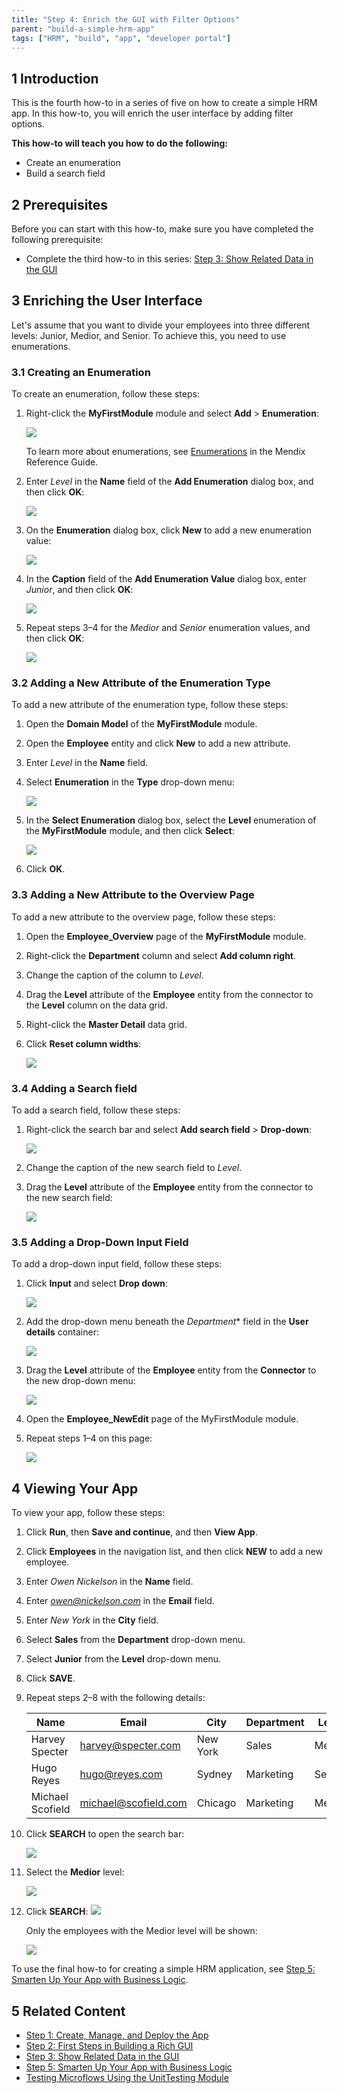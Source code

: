 ```yaml
---
title: "Step 4: Enrich the GUI with Filter Options"
parent: "build-a-simple-hrm-app"
tags: ["HRM", "build", "app", "developer portal"]
---
```


## 1 Introduction

This is the fourth how-to in a series of five on how to create a simple HRM app. In this how-to, you will enrich the user interface by adding filter options.

**This how-to will teach you how to do the following:**

* Create an enumeration
* Build a search field

## 2 Prerequisites

Before you can start with this how-to, make sure you have completed the following prerequisite:

*  Complete the third how-to in this series: [Step 3: Show Related Data in the GUI](build-a-simple-hrm-app-3-show-related-data-in-the-gui)

## 3 Enriching the User Interface

Let's assume that you want to divide your employees into three different levels: Junior, Medior, and Senior. To achieve this, you need to use enumerations.

### 3.1 Creating an Enumeration

To create an enumeration, follow these steps:

1. Right-click the **MyFirstModule** module and select **Add** > **Enumeration**:

    ![](attachments/build-a-simple-hrm-app/18580795.png)

    To learn more about enumerations, see [Enumerations](/refguide7/enumerations) in the Mendix Reference Guide.
    
2. Enter *Level* in the **Name** field of the **Add Enumeration** dialog box, and then click **OK**:

    ![](attachments/build-a-simple-hrm-app/18580794.png) 
    
3. On the **Enumeration** dialog box, click **New** to add a new enumeration value:

    ![](attachments/build-a-simple-hrm-app/18580788.png)
    
4. In the **Caption** field of the **Add Enumeration Value** dialog box, enter *Junior*, and then click **OK**:

    ![](attachments/build-a-simple-hrm-app/18580792.png) 
    
5. Repeat steps 3–4 for the *Medior* and *Senior* enumeration values, and then click **OK**:

    ![](attachments/build-a-simple-hrm-app/18580791.png)

### 3.2 Adding a New Attribute of the Enumeration Type

To add a new attribute of the enumeration type, follow these steps:

1. Open the **Domain Model** of the **MyFirstModule** module.
2. Open the **Employee** entity and click **New** to add a new attribute.
3. Enter *Level* in the **Name** field.
4. Select **Enumeration** in the **Type** drop-down menu:

    ![](attachments/build-a-simple-hrm-app/18580787.png) 
    
5. In the **Select Enumeration** dialog box, select the **Level** enumeration of the **MyFirstModule** module, and then click **Select**:

    ![](attachments/build-a-simple-hrm-app/18580786.png)
    
6. Click **OK**.

### 3.3 Adding a New Attribute to the Overview Page

To add a new attribute to the overview page, follow these steps:

1. Open the **Employee_Overview** page of the **MyFirstModule** module.
2. Right-click the **Department** column and select **Add column right**.
3. Change the caption of the column to *Level*.
4. Drag the **Level** attribute of the **Employee** entity from the connector to the **Level** column on the data grid.
5. Right-click the **Master Detail** data grid.
6. Click **Reset column widths**:

    ![](attachments/build-a-simple-hrm-app/18580785.png)

### 3.4 Adding a Search field

To add a search field, follow these steps:

1. Right-click the search bar and select **Add search field** > **Drop-down**:

    ![](attachments/build-a-simple-hrm-app/18580784.png) 
    
2. Change the caption of the new search field to *Level*.
3. Drag the **Level** attribute of the **Employee** entity from the connector to the new search field:

    ![](attachments/build-a-simple-hrm-app/18580783.png) 

### 3.5 Adding a Drop-Down Input Field

To add a drop-down input field, follow these steps:

1. Click **Input** and select **Drop down**:

    ![](attachments/build-a-simple-hrm-app/18580782.png) 
    
2. Add the drop-down menu beneath the *Department** field in the **User details** container:

    ![](attachments/build-a-simple-hrm-app/18580781.png) 
    
3. Drag the **Level** attribute of the **Employee** entity from the **Connector** to the new drop-down menu:

    ![](attachments/build-a-simple-hrm-app/18580780.png)
    
4. Open the **Employee_NewEdit** page of the MyFirstModule module.
5. Repeat steps 1–4 on this page:

    ![](attachments/build-a-simple-hrm-app/18580779.png) 

## 4 Viewing Your App

To view your app, follow these steps:

1. Click **Run**, then **Save and continue**, and then **View App**.
2. Click **Employees** in the navigation list, and then click **NEW** to add a new employee.
3. Enter *Owen Nickelson* in the **Name** field.
4. Enter *owen@nickelson.com* in the **Email** field.
5. Enter *New York* in the **City** field.
6. Select **Sales** from the **Department** drop-down menu.
7. Select **Junior** from the **Level** drop-down menu.
8. Click **SAVE**.
9. Repeat steps 2–8 with the following details:

    Name | Email | City | Department | Level
    --- | --- | --- | --- | ---
    Harvey Specter | harvey@specter.com | New York | Sales | Medior
    Hugo Reyes | hugo@reyes.com | Sydney | Marketing | Senior
    Michael Scofield | michael@scofield.com | Chicago | Marketing | Medior

10. Click **SEARCH** to open the search bar:

    ![](attachments/build-a-simple-hrm-app/18580778.png) 
    
11. Select the **Medior** level:

    ![](attachments/build-a-simple-hrm-app/18580777.png)
    
15. Click **SEARCH**:
    ![](attachments/build-a-simple-hrm-app/18580776.png)
    
    Only the employees with the Medior level will be shown:
    
    ![](attachments/build-a-simple-hrm-app/18580775.png)

To use the final how-to for creating a simple HRM application, see [Step 5: Smarten Up Your App with Business Logic](build-a-simple-hrm-app-5-smarten-up-your-app-with-business-logic).

## 5 Related Content

* [Step 1: Create, Manage, and Deploy the App](build-a-simple-hrm-app-1-create-manage-and-deploy-the-app)
* [Step 2: First Steps in Building a Rich GUI](build-a-simple-hrm-app-2-first-steps-in-building-a-rich-gui)
* [Step 3: Show Related Data in the GUI](build-a-simple-hrm-app-3-show-related-data-in-the-gui)
* [Step 5: Smarten Up Your App with Business Logic](build-a-simple-hrm-app-5-smarten-up-your-app-with-business-logic)
* [Testing Microflows Using the UnitTesting Module](../testing/testing-microflows-using-the-unittesting-module)
